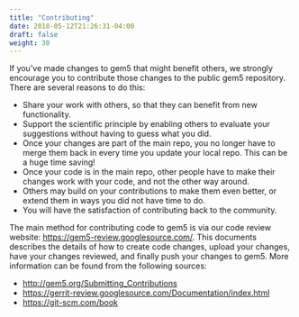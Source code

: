 ```yaml
---
title: "Contributing"
date: 2018-05-12T21:26:31-04:00
draft: false
weight: 30
---
```

If you've made changes to gem5 that might benefit others, we strongly encourage
you to contribute those changes to the public gem5 repository. There are
several reasons to do this:

  * Share your work with others, so that they can benefit from new functionality.
  * Support the scientific principle by enabling others to evaluate your
   suggestions without having to guess what you did.
  * Once your changes are part of the main repo, you no longer have to merge
   them back in every time you update your local repo. This can be a huge time
   saving!
  * Once your code is in the main repo, other people have to make their changes
   work with your code, and not the other way around.
  * Others may build on your contributions to make them even better, or extend
   them in ways you did not have time to do.
  * You will have the satisfaction of contributing back to the community.

The main method for contributing code to gem5 is via our code review website:
https://gem5-review.googlesource.com/. This documents describes the details of
how to create code changes, upload your changes, have your changes
reviewed, and finally push your changes to gem5. More information can be found
from the following sources:

 * http://gem5.org/Submitting_Contributions
 * https://gerrit-review.googlesource.com/Documentation/index.html
 * https://git-scm.com/book



